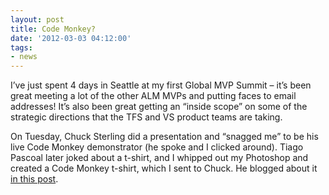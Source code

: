 ```yaml
---
layout: post
title: Code Monkey?
date: '2012-03-03 04:12:00'
tags:
- news
---
```


I’ve just spent 4 days in Seattle at my first Global MVP Summit – it’s been great meeting a lot of the other ALM MVPs and putting faces to email addresses! It’s also been great getting an “inside scope” on some of the strategic directions that the TFS and VS product teams are taking.

On Tuesday, Chuck Sterling did a presentation and “snagged me” to be his live Code Monkey demonstrator (he spoke and I clicked around). Tiago Pascoal later joked about a t-shirt, and I whipped out my Photoshop and created a Code Monkey t-shirt, which I sent to Chuck. He blogged about it [in this post](http://blogs.msdn.com/b/charles_sterling/archive/2012/03/01/code-monkey-presentation-style.aspx).


